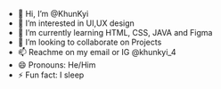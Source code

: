- 👋 Hi, I’m @KhunKyi
- 👀 I’m interested in UI,UX design
- 🌱 I’m currently learning HTML, CSS, JAVA and Figma
- 💞️ I’m looking to collaborate on Projects
- 📫 Reachme on my email or IG @khunkyi_4
- 😄 Pronouns: He/Him
- ⚡ Fun fact: I sleep 

<!---
KhunKyi/KhunKyi is a ✨ special ✨ repository because its `README.md` (this file) appears on your GitHub profile.
You can click the Preview link to take a look at your changes.
--->
